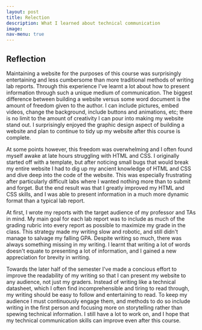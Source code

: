 ```yaml
---
layout: post
title: Relection
description: What I learned about technical communication
image: 
nav-menu: true
---
```

<section id="content">

<h2>Reflection</h2>

Maintaining a website for the purposes of this course was surprisingly entertaining and less cumbersome than more traditional methods of writing lab reports. Through this experience I've learnt a lot about how to present information through such a unique medium of communication. The biggest difference between building a website versus some word document is the amount of freedom given to the author. I can include pictures, embed videos, change the background, include buttons and animations, etc; there is no limit to the amount of creativity I can pour into making my website stand out. I surprisingly enjoyed the graphic design aspect of building a website and plan to continue to tidy up my website after this course is complete.

At some points however, this freedom was overwhelming and I often found myself awake at late hours struggling with HTML and CSS. I originally started off with a template, but after noticing small bugs that would break my entire website I had to dig up my ancient knowledge of HTML and CSS and dive deep into the code of the website. This was especially frustrating after particularly difficult labs where I wanted nothing more than to submit and forget. But the end result was that I greatly improved my HTML and CSS skills, and I was able to present information in a much more dynamic format than a typical lab report. 

At first, I wrote my reports with the target audience of my professor and TAs in mind. My main goal for each lab report was to include as much of the grading rubric into every report as possible to maximize my grade in the class. This strategy made my writing slow and robotic, and still didn't manage to salvage my falling GPA. Despite writing so much, there was always something missing in my writing. I learnt that writing a lot of words doesn't equate to presenting a lot of information, and I gained a new appreciation for brevity in writing.

Towards the later half of the semester I've made a concious effort to improve the readability of my writing so that I can present my website to any audience, not just my graders. Instead of writing like a technical datasheet, which I often find incomprehensible and tiring to read through, my writing should be easy to follow and entertaining to read. To keep my audience I must continuously engage them, and methods to do so include writing in the first person and focusing more on storytelling rather than spewing technical information. I still have a lot to work on, and I hope that my technical communication skills can improve even after this course.